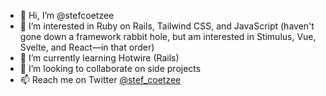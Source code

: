 - 👋 Hi, I’m @stefcoetzee
- 👀 I’m interested in Ruby on Rails, Tailwind CSS, and JavaScript (haven't gone down a framework rabbit hole, but am interested in Stimulus, Vue, Svelte, and React—in that order)
- 🌱 I’m currently learning Hotwire (Rails)
- 💞️ I’m looking to collaborate on side projects
- 📫 Reach me on Twitter [@stef_coetzee](https://twitter.com/stef_coetzee)

<!---
stefcoetzee/stefcoetzee is a ✨ special ✨ repository because its `README.md` (this file) appears on your GitHub profile.
You can click the Preview link to take a look at your changes.
--->
